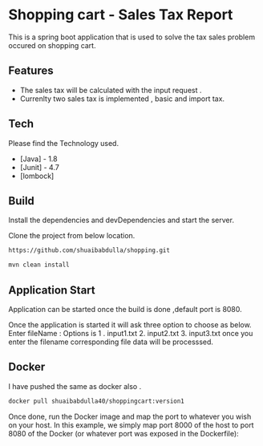 # Shopping cart - Sales Tax Report

This is a spring boot application that is used to solve the tax sales problem occured on shopping cart.

## Features

- The sales tax will be calculated with the input request .
- Currenlty two sales tax is implemented , basic and import tax.
## Tech

Please find the Technology used.

- [Java] - 1.8
- [Junit] - 4.7
- [lombock] 

## Build
Install the dependencies and devDependencies and start the server.

Clone the project from below location.
```sh
https://github.com/shuaibabdulla/shopping.git
```

```sh
mvn clean install
```
## Application Start

Application can be started once the build is done ,default port is 8080.

Once the application is started it will ask three option to choose as below.
Enter fileName : Options is 1 . input1.txt 2. input2.txt 3. input3.txt 
once you enter the filename corresponding file data will be processsed. 

## Docker
I have pushed the same as docker also .

```sh
docker pull shuaibabdulla40/shoppingcart:version1
```
Once done, run the Docker image and map the port to whatever you wish on
your host. In this example, we simply map port 8000 of the host to
port 8080 of the Docker (or whatever port was exposed in the Dockerfile):



